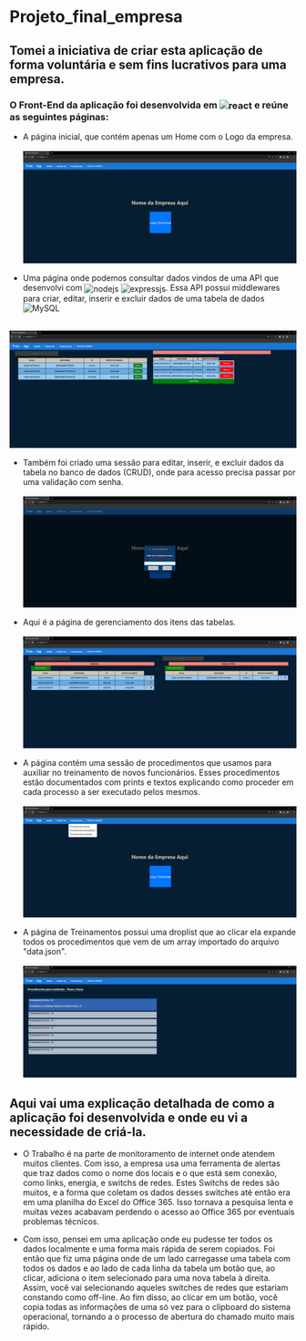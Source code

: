 # Projeto_final_empresa

## Tomei a iniciativa de criar esta aplicação de forma <b>voluntária e sem fins lucrativos</b> para uma empresa.

### O Front-End da aplicação foi desenvolvida em <img align="center" alt="react" src="https://img.shields.io/badge/React-20232A?style=for-the-badge&logo=react&logoColor=61DAFB"/> e reúne as seguintes páginas:

- A página inicial, que contém apenas um Home com o Logo da empresa.<br><br>
![home](/imagesApp/app01.png)

- Uma página onde podemos consultar dados vindos de uma API que desenvolvi com <img align="center" alt="nodejs" src="https://img.shields.io/badge/Node.js-43853D?style=for-the-badge&logo=node.js&logoColor=white"/>
<img align="center" alt="expressjs" src="https://img.shields.io/badge/Express.js-404D59?style=for-the-badge"/>.
Essa API possui middlewares para criar, editar, inserir e excluir dados de uma tabela de dados ![MySQL](https://img.shields.io/badge/mysql-%2300f.svg?style=for-the-badge&logo=mysql&logoColor=white) <br><br>

![home](/imagesApp/app02.png)

- Também foi criado uma sessão para editar, inserir, e excluir dados da tabela no banco de dados (CRUD), onde para acesso precisa passar por uma validação com senha. <br><br>
  ![home](/imagesApp/app03.png)

- Aqui é a página de gerenciamento dos itens das tabelas. <br><br>
![home](/imagesApp/app04.png)


- A página contém uma sessão de procedimentos que usamos para auxiliar no treinamento de novos funcionários. Esses procedimentos estão documentados com prints e textos explicando como proceder em cada processo a ser executado pelos mesmos. <br><br>
   ![home](/imagesApp/app-02-01.png)

- A página de Treinamentos possui uma droplist que ao clicar ela expande todos os procedimentos que vem de um array importado do arquivo "data.json". <br><br>
  ![home](/imagesApp/app05.png)


## Aqui vai uma explicação detalhada de como a aplicação foi desenvolvida e onde eu vi a necessidade de criá-la.
 - O Trabalho é na parte de monitoramento de internet onde atendem muitos clientes. Com isso, a empresa usa uma ferramenta de alertas que traz dados como o nome dos locais e o que está sem conexão, como links, energia, e switchs de redes.
 Estes Switchs de redes são muitos, e a forma que coletam os dados desses switches até então era em uma planilha do Excel do Office 365. Isso tornava a pesquisa lenta e muitas vezes acabavam perdendo o acesso ao Office 365 por eventuais problemas técnicos.

 - Com isso, pensei em uma aplicação onde eu pudesse ter todos os dados localmente e uma forma mais rápida de serem copiados. 
   Foi então que fiz uma página onde de um lado carregasse uma tabela com todos os dados e ao lado de cada linha da tabela um botão que, ao clicar, adiciona o item selecionado para uma nova tabela à direita. Assim, você vai selecionando aqueles 
   switches de redes que estariam constando como off-line.
   Ao fim disso, ao clicar em um botão, você copia todas as informações de uma só vez para o clipboard do sistema operacional, tornando a o processo de abertura do chamado muito mais rápido.
